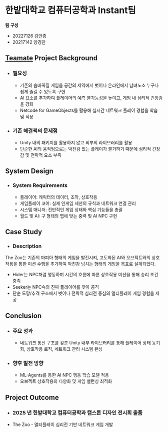 # 한밭대학교 컴퓨터공학과 Instant팀

**팀 구성**
- 20227126 김만종
- 20217142 양경찬

## <u>Teamate</u> Project Background
- ### 필요성
  - 기존의 숨바꼭질 게임을 공간의 제약에서 벗어나 온라인에서 남녀노소 누구나 쉽게 즐길 수 있도록 구현
  - AI 요소를 추가하여 플레이어의 예측 불가능성을 높이고, 게임 내 심리적 긴장감을 강화
  - Netcode for GameObjects를 활용해 실시간 네트워크 플레이 경험을 학습 및 적용
- ### 기존 해결책의 문제점
  - Unity 내의 패키지를 활용하지 않고 외부의 라이브러리를 활용
  - 단순한 AI의 움직임으로는 박진감 있는 플레이가 불가하기 때문에 심리적 긴장감 및 전략적 요소 부족
  
## System Design
  - ### System Requirements
    - 플레이어: 캐릭터의 데이터, 조작, 상호작용
    - 게임플레이 코어: 실제 인게임 세션의 규칙과 네트워크 연결 관리
    - 시스템 매니저: 전반적인 게임 상태와 핵심 기능들을 총괄
    - 월드 및 AI: 구 형태의 맵에 맞는 중력 및 AI NPC 구현
    
## Case Study
  - ### Description
The Zoo는 기존의 마피아 형태의 게임을 발전시켜, 고도화된 AI와 오브젝트와의 상호작용을 통한 미션 수행을 추가하여 박진감 넘치는 형태의 게임을 목표로 설계되었다.

  - Hider는 NPC처럼 행동하며 시간의 흐름에 따른 상호작용 미션을 통해 승리 조건 충족
  - Seeker는 NPC속의 진짜 플레이어를 찾아 공격
  - 단순 도망/추격 구조에서 벗어나 전략적 심리전 중심의 멀티플레이 게임 경험을 제공
  
  
## Conclusion
  - ### 주요 성과
    - 네트워크 통신 구조를 갖춘 Unity 내부 라이브러리를 통해 플레이어 상태 동기화, 상호작용 로직, 네트워크 관리 시스템 완성

  - ### 향후 발전 방향
    - ML-Agents를 통한 AI NPC 행동 학습 모델 적용
    - 오브젝트 상호작용의 다양화 및 게임 밸런싱 최적화
  
## Project Outcome
- ### 2025 년 한밭대학교 컴퓨터공학과 캡스톤 디자인 전시회 출품
- The Zoo - 멀티플레이 심리전 기반 네트워크 게임 개발
